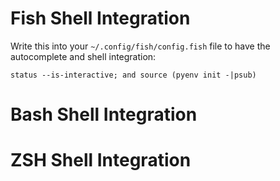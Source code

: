 # Fish Shell Integration
Write this into your `~/.config/fish/config.fish` file to have the autocomplete and shell integration:

```fish
status --is-interactive; and source (pyenv init -|psub)
```

# Bash Shell Integration

# ZSH Shell Integration